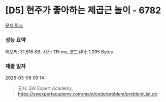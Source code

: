 # [D5] 현주가 좋아하는 제곱근 놀이 - 6782 

[문제 링크](https://swexpertacademy.com/main/code/problem/problemDetail.do?contestProbId=AWgqsAlKr9sDFAW0) 

### 성능 요약

메모리: 31,616 KB, 시간: 115 ms, 코드길이: 1,095 Bytes

### 제출 일자

2025-03-06 09:14



> 출처: SW Expert Academy, https://swexpertacademy.com/main/code/problem/problemList.do